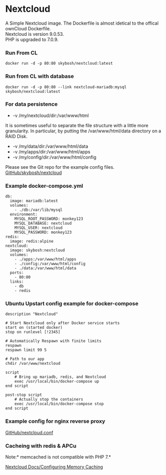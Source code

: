 # Nextcloud
A Simple Nextcloud image. The Dockerfile is almost idetical to the offical ownCloud Dockerfile.  
Nextcloud is version 9.0.53.  
PHP is upgraded to 7.0.9.  

### Run From CL
    docker run -d -p 80:80 skybosh/nextcloud:latest

### Run from CL with database
    docker run -d -p 80:80 --link nextcloud-mariadb:mysql skybosh/nextcloud:latest

### For data persistence 
* -v /my/nextcloud/dir:/var/www/html

It is sometimes useful to separate the file structure with a little more granularity. In particular, by putting the /var/www/html/data directory on a RAID Disk.  
* -v /my/data/dir:/var/www/html/data
* -v /my/apps/dir:/var/www/html/apps
* -v /my/config/dir:/var/www/html/config

Please see the Git repo for the example config files. 
[GitHub/skybosh/nextcloud](https://github.com/skybosh/nextcloud)

### Example docker-compose.yml
    db:
      image: mariadb:latest
      volumes:
        - ./db:/var/lib/mysql
      environment:
        MYSQL_ROOT_PASSWORD: monkey123
        MYSQL_DATABASE: nextcloud
        MYSQL_USER: nextcloud
        MYSQL_PASSWORD: monkey123
    redis:
      image: redis:alpine
    nextcloud:
      image: skybosh:nextcloud
      volumes:
        - ./apps:/var/www/html/apps
        - ./config:/var/www/html/config
        - ./data:/var/www/html/data
      ports:
        - 80:80
      links:
        - db
        - redis

### Ubuntu Upstart config example for docker-compose
    description "Nextcloud"
    
    # Start Nextcloud only after Docker service starts
    start on (started docker)
    stop on runlevel [!2345]
    
    # Automatically Respawn with finite limits
    respawn
    respawn limit 99 5
    
    # Path to our app
    chdir /var/www/nextcloud
    
    script
        # Bring up mariadb, redis, and Nextcloud 
        exec /usr/local/bin/docker-compose up
    end script
    
    post-stop script
        # Actually stop the containers
        exec /usr/local/bin/docker-compose stop
    end script

### Example config for nginx reverse proxy
[GitHub/nextcloud.conf](https://github.com/skybosh/nextcloud/blob/master/nextcloud.conf)

### Cacheing with redis & APCu

Note:* memcached is not compatible with PHP 7.* 

[Nextcloud Docs/Configuring Memory Caching](https://docs.nextcloud.com/server/9/admin_manual/configuration_server/caching_configuration.html?highlight=memcache)
